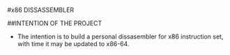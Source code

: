#x86 DISSASSEMBLER

##INTENTION OF THE PROJECT 
* The intention is to build a personal dissasembler for x86 instruction set, with time it may be updated to x86-64. 











